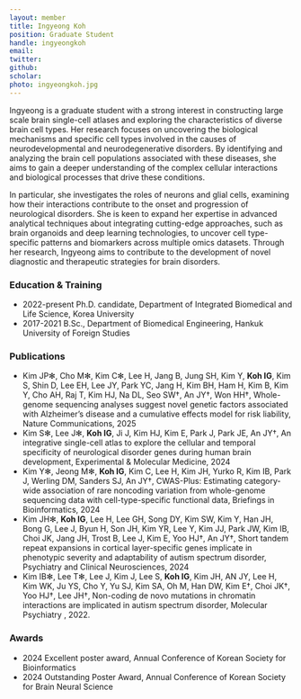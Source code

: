 ```yaml
---
layout: member
title: Ingyeong Koh
position: Graduate Student
handle: ingyeongkoh
email:
twitter:
github:
scholar: 
photo: ingyeongkoh.jpg
---
```


Ingyeong is a graduate student with a strong interest in constructing large scale brain single-cell atlases and exploring the characteristics of diverse brain cell types. Her research focuses on uncovering the biological mechanisms and specific cell types involved in the causes of neurodevelopmental and neurodegenerative disorders. By identifying and analyzing the brain cell populations associated with these diseases, she aims to gain a deeper understanding of the complex cellular interactions and biological processes that drive these conditions.

In particular, she investigates the roles of neurons and glial cells, examining how their interactions contribute to the onset and progression of neurological disorders. She is keen to expand her expertise in advanced analytical techniques about integrating cutting-edge approaches, such as brain organoids and deep learning technologies, to uncover cell type-specific patterns and biomarkers across multiple omics datasets. Through her research, Ingyeong aims to contribute to the development of novel diagnostic and therapeutic strategies for brain disorders.

### Education & Training
- 2022-present Ph.D. candidate, Department of Integrated Biomedical and Life Science, Korea University
- 2017-2021 B.Sc., Department of Biomedical Engineering, Hankuk University of Foreign Studies

### Publications
- Kim JP✻, Cho M✻, Kim C✻, Lee H, Jang B, Jung SH, Kim Y, **Koh IG**, Kim S, Shin D, Lee EH, Lee JY, Park YC, Jang H, Kim BH, Ham H, Kim B, Kim Y, Cho AH, Raj T, Kim HJ, Na DL, Seo SW†, An JY†, Won HH†, Whole-genome sequencing analyses suggest novel genetic factors associated with Alzheimer’s disease and a cumulative effects model for risk liability, Nature Communications, 2025
- Kim S✻, Lee J✻, **Koh IG**, Ji J, Kim HJ, Kim E, Park J, Park JE, An JY†, An integrative single-cell atlas to explore the cellular and temporal specificity of neurological disorder genes during human brain development, Experimental & Molecular Medicine, 2024
- Kim Y✻, Jeong M✻, **Koh IG**, Kim C, Lee H, Kim JH, Yurko R, Kim IB, Park J, Werling DM, Sanders SJ, An JY†, CWAS-Plus: Estimating category-wide association of rare noncoding variation from whole-genome sequencing data with cell-type-specific functional data, Briefings in Bioinformatics, 2024
- Kim JH✻, **Koh IG**, Lee H, Lee GH, Song DY, Kim SW, Kim Y, Han JH, Bong G, Lee J, Byun H, Son JH, Kim YR, Lee Y, Kim JJ, Park JW, Kim IB, Choi JK, Jang JH, Trost B, Lee J, Kim E, Yoo HJ†, An JY†, Short tandem repeat expansions in cortical layer-specific genes implicate in phenotypic severity and adaptability of autism spectrum disorder, Psychiatry and Clinical Neurosciences, 2024
- Kim IB✻, Lee T✻, Lee J, Kim J, Lee S, **Koh IG**, Kim JH, AN JY, Lee H, Kim WK, Ju YS, Cho Y, Yu SJ, Kim SA, Oh M, Han DW, Kim E†, Choi JK†, Yoo HJ†, Lee JH†, Non-coding de novo mutations in chromatin interactions are implicated in autism spectrum disorder, Molecular Psychiatry , 2022.

### Awards
- 2024 Excellent poster award, Annual Conference of Korean Society for Bioinformatics
- 2024 Outstanding Poster Award, Annual Conference of Korean Society for Brain Neural Science